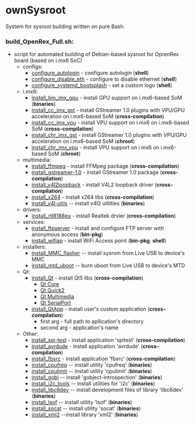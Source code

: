 # ownSysroot
System for sysroot building written on pure Bash.

### build_OpenRex_Full.sh:
* script for automated building of Debian-based sysroot for OprenRex board (based on i.mx6 SoC)
    * configs:
        * [configure_autologin](users_files/configure_autologin.sh) - configure autologin (**shell**)
        * [configure_disable_eth](users_files/configure_disable_eth.sh) - configure to disable ethernet (**shell**)
        * [configure_systemd_bootsplash](users_files/configure_systemd_bootsplash.sh) - set a custom logo (**shell**)
    * i.mx6:
        * [install_bin_imx_gpu](users_files/imx/install_bin_imx_gpu.sh) - install GPU support on i.mx6-based SoM (**binaries**)
        * [install_cc_imx_gst](users_files/imx/install_cc_imx_gst.sh) - install GStreamer 1.0 plugins with VPU/GPU acceleration on i.mx6-based SoM (**cross-compilation**)
        * [install_cc_imx_vpu](users_files/imx/install_cc_imx_vpu.sh) - install VPU support on i.mx6 on i.mx6-based SoM (**cross-compilation**)
        * [install_chr_imx_gst](users_files/imx/install_chr_imx_gst.sh) - install GStreamer 1.0 plugins with VPU/GPU acceleration on i.mx6-based SoM (**chroot**)
        * [install_chr_imx_vpu](users_files/imx/install_chr_imx_vpu.sh) - install VPU support on i.mx6 on i.mx6-based SoM (**chroot**)
    * multimedia:
        * [install_ffmpeg](users_files/install_cc_ffmpeg.sh) - install FFMpeg package (**cross-compilation**)
        * [install_gstreamer-1.0](users_files/install_cc_gstreamer-1.0.sh) - install GStreamer 1.0 package (**cross-compilation**)
        * [install_v4l2loopback](users_files/install_cc_v4l2loopback.sh) - install V4L2 loopback driver (**cross-compilation**)
        * [install_x264](users_files/install_cc_x264.sh) - install x264 libs (**cross-compilation**)
        * [install_v4l-utils](users_files/install_deb_MMC_flasher.sh) -- install v4l2 utilities (**binaries**)
    * drivers:
        * [install_rtl8188eu](users_files/install_cc_rtl8188eu.sh) - install Realtek drvier (**cross-compilation**)
    * services:
        * [install_ftpserver](users_files/install_deb_ftpserver.sh) - install and configure FTP server with anonymous access (**bin-pkg**)
        * [install_wifiap](users_files/install_deb_wifiap.sh) - install WiFi Access point (**bin-pkg**, **shell**)
    * installers:
        * [install_MMC_flasher](users_files/install_deb_MMC_flasher.sh) -- install sysrom from Live USB to device's MMC
        * [install_mtd_uboot](users_files/install_deb_MMC_flasher.sh) -- burn uboot from Live USB to device's MTD
    * Qt:
        * [install_Qt](users_files/install_cc_Qt.sh) - install Qt5 libs (**cross-compilation**)
            * [Qt Core](users_files/Qt/make_qt_base.sh)
            * [Qt Quick2](users_files/Qt/make_qt_quick.sh)
            * [Qt Multimedia](users_files/Qt/make_qt_multimedia.sh)
            * [Qt SerialPort](users_files/Qt/make_qt_serialport.sh)
        * [install_QtApp](users_files/install_cc_QtApp.sh) - install user's custom application (**cross-compilation**)
            * first arg - full path to apllication's directory
            * second arg - application's name
    * Other:
        * [install_spi-test](users_files/install_cc_spi-test.sh) - install application 'spitest' (**cross-compilation**)
        * [install_avrdude](users_files/install_cc_avrdude.sh) - install application 'avrdude' (**cross-compilation**)
        * [install_fbsrc](users_files/install_cc_fbsrc.sh) - install application 'fbsrc' (**cross-compilation**)
        * [install_cpufreq](users_files/install_deb_cpufreq.sh) -- install utility 'cpufreq' (**binaries**)
        * [install_cpulimit](users_files/install_deb_cpufreq.sh) -- install utility 'cpulimit' (**binaries**)
        * [install_gobj](users_files/install_deb_gobj.sh) -- install 'gobject-introspection' (**binaries**)
        * [install_i2c_tools](users_files/install_deb_i2c_tools.sh) -- install utilities for 'i2c' (**binaries**)
        * [install_libc6dev](users_files/install_deb_libc6dev.sh) -- install development files of library 'libc6dev' (**binaries**)
        * [install_lsof](users_files/install_deb_lsof.sh) -- install utility 'lsof' (**binaries**)
        * [install_socat](users_files/install_deb_socat.sh) -- install utility 'socat' (**binaries**)
        * [install_xml2](users_files/install_deb_xml2.sh) --install library 'xml2' (**binaries**)

